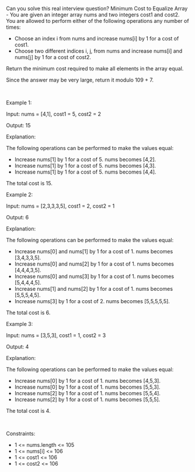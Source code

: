 Can you solve this real interview question? Minimum Cost to Equalize Array - You are given an integer array nums and two integers cost1 and cost2. You are allowed to perform either of the following operations any number of times:

 * Choose an index i from nums and increase nums[i] by 1 for a cost of cost1.
 * Choose two different indices i, j, from nums and increase nums[i] and nums[j] by 1 for a cost of cost2.

Return the minimum cost required to make all elements in the array equal.

Since the answer may be very large, return it modulo 109 + 7.

 

Example 1:

Input: nums = [4,1], cost1 = 5, cost2 = 2

Output: 15

Explanation:

The following operations can be performed to make the values equal:

 * Increase nums[1] by 1 for a cost of 5. nums becomes [4,2].
 * Increase nums[1] by 1 for a cost of 5. nums becomes [4,3].
 * Increase nums[1] by 1 for a cost of 5. nums becomes [4,4].

The total cost is 15.

Example 2:

Input: nums = [2,3,3,3,5], cost1 = 2, cost2 = 1

Output: 6

Explanation:

The following operations can be performed to make the values equal:

 * Increase nums[0] and nums[1] by 1 for a cost of 1. nums becomes [3,4,3,3,5].
 * Increase nums[0] and nums[2] by 1 for a cost of 1. nums becomes [4,4,4,3,5].
 * Increase nums[0] and nums[3] by 1 for a cost of 1. nums becomes [5,4,4,4,5].
 * Increase nums[1] and nums[2] by 1 for a cost of 1. nums becomes [5,5,5,4,5].
 * Increase nums[3] by 1 for a cost of 2. nums becomes [5,5,5,5,5].

The total cost is 6.

Example 3:

Input: nums = [3,5,3], cost1 = 1, cost2 = 3

Output: 4

Explanation:

The following operations can be performed to make the values equal:

 * Increase nums[0] by 1 for a cost of 1. nums becomes [4,5,3].
 * Increase nums[0] by 1 for a cost of 1. nums becomes [5,5,3].
 * Increase nums[2] by 1 for a cost of 1. nums becomes [5,5,4].
 * Increase nums[2] by 1 for a cost of 1. nums becomes [5,5,5].

The total cost is 4.

 

Constraints:

 * 1 <= nums.length <= 105
 * 1 <= nums[i] <= 106
 * 1 <= cost1 <= 106
 * 1 <= cost2 <= 106